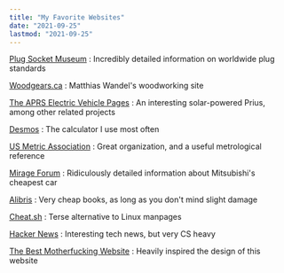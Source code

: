 ```yaml
---
title: "My Favorite Websites"
date: "2021-09-25"
lastmod: "2021-09-25"
---
```


[Plug Socket Museum](https://www.plugsocketmuseum.nl/NorthAm1.html)
: Incredibly detailed information on worldwide plug standards

[Woodgears.ca](https://woodgears.ca/)
: Matthias Wandel's woodworking site

[The APRS Electric Vehicle Pages](http://www.aprs.org/APRS-SPHEV.html)
: An interesting solar-powered Prius, among other related projects

[Desmos](https://www.desmos.com/)
: The calculator I use most often

[US Metric Association](https://usma.org/)
: Great organization, and a useful metrological reference

[Mirage Forum](https://mirageforum.com/)
: Ridiculously detailed information about Mitsubishi's cheapest car

[Alibris](https://www.alibris.com/)
: Very cheap books, as long as you don't mind slight damage

[Cheat.sh](http://cheat.sh/)
: Terse alternative to Linux manpages

[Hacker News](https://news.ycombinator.com/)
: Interesting tech news, but very CS heavy

[The Best Motherfucking Website](https://thebestmotherfuckingwebsite.co/)
: Heavily inspired the design of this website

